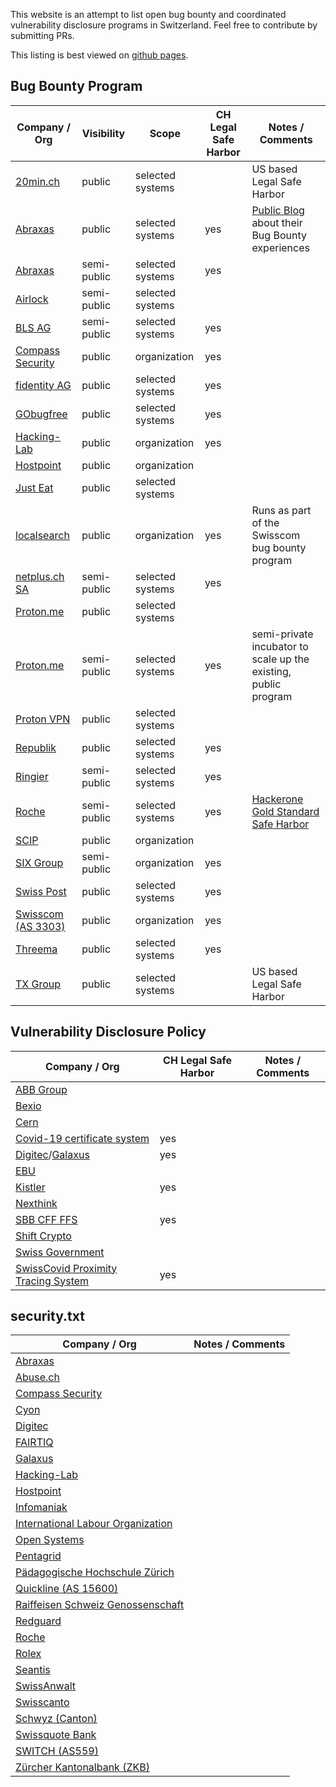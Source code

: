This website is an attempt to list open bug bounty and coordinated vulnerability disclosure programs in Switzerland. Feel free to contribute by submitting PRs.

This listing is best viewed on [github pages](https://antoinet.github.io/swiss-bugbounty-programs/).

## Bug Bounty Program

| Company / Org | Visibility    | Scope        | CH Legal Safe Harbor | Notes / Comments |
| ------------- | ------------- | ------------ | -------------------- | ---------------- |
| [20min.ch](https://bugcrowd.com/twentyminuten) | public | selected systems | | US based Legal Safe Harbor |
| [Abraxas](https://www.bugbounty.ch/abraxas) | public | selected systems | yes | [Public Blog](https://blog.abraxas.ch/de) about their Bug Bounty experiences |
| [Abraxas](https://www.abraxas.ch/bugbounty) | semi-public | selected systems | yes |  |
| [Airlock](https://hackerone.com/airlock) | semi-public | selected systems |  | |
| [BLS AG](https://app.gobugfree.com/programs/bls/protected) | semi-public | selected systems | yes | |
| [Compass Security](https://bugbounty.compass-security.com/bug-bounties/compass-bug-bounty) | public | organization | yes | |
| [fidentity AG](https://app.gobugfree.com/programs/fidentity) | public | selected systems | yes | |
| [GObugfree](https://app.gobugfree.com/programs/bbh) | public | selected systems | yes | |
| [Hacking-Lab](https://bugbounty.compass-security.com/bug-bounties/hacking-lab-bug-bounty) | public | organization | yes | |
| [Hostpoint](https://www.hostpoint.ch/bugbounty/) | public | organization | | |
| [Just Eat](https://www.just-eat.ch/bugbounty) | public | selected systems | | |
| [localsearch](https://www.swisscom.ch/en/about/security/bug-bounty.html) | public | organization | yes | Runs as part of the Swisscom bug bounty program |
| [netplus.ch SA](https://app.gobugfree.com/programs/netplus/protected) | semi-public | selected systems | yes | |
| [Proton.me](https://proton.me/blog/protonmail-bug-bounty-program) | public | selected systems | | |
| [Proton.me](https://www.bugbounty.ch/proton/) | semi-public | selected systems | yes | semi-private incubator to scale up the existing, public program |
| [Proton VPN](https://protonvpn.com/blog/bug-bounty-program/) | public | selected systems | | |
| [Republik](https://app.gobugfree.com/programs/republik) | public | selected systems | yes | |
| [Ringier](https://go.bugbounty.ch/programs) | semi-public | selected systems | yes | |
| [Roche](https://hackerone.com/roche) | semi-public | selected systems | yes | [Hackerone Gold Standard Safe Harbor](https://docs.hackerone.com/organizations/safe-harbor-faq.html) |
| [SCIP](https://www.scip.ch/?bugbounty) | public | organization | | |
| [SIX Group](https://www.six-group.com/en/company/governance/security.html) | semi-public | organization | yes | |
| [Swiss Post](https://www.post.ch/en/about-us/responsibility/swiss-post-bug-bounty) | public | selected systems | yes | |
| [Swisscom (AS 3303)](https://www.swisscom.ch/en/about/security/bug-bounty.html) | public | organization | yes | |
| [Threema](https://app.gobugfree.com/programs/threema) | public | selected systems | yes | |
| [TX Group](https://bugcrowd.com/tamedia) | public | selected systems | | US based Legal Safe Harbor |

## Vulnerability Disclosure Policy

| Company / Org | CH Legal Safe Harbor | Notes / Comments |
| ------------- | -------------------- | ---------------- |
| [ABB Group](https://global.abb/group/en/technology/cyber-security/alerts-and-notifications) |  | |
| [Bexio](https://www.bexio.com/en-CH/policies/responsible-disclosure-policy) |  | |
| [Cern](https://home.cern/sites/home.web.cern.ch/files/security.txt) |  | |
| [Covid-19 certificate system](https://www.ncsc.admin.ch/ncsc/en/home/dokumentation/covid-certificate-pst/infos.html) | yes | |
| [Digitec](https://www.digitec.ch/security)/[Galaxus](https://www.galaxus.ch/security) | yes | |
| [EBU](https://www.ebu.ch/about/contact-us/vulnerability-disclosure) |  | |
| [Kistler](https://www.kistler.com/en/vulnerability-disclosure-policy/) | yes | |
| [Nexthink](https://www.nexthink.com/responsible-disclosure-policy/) |  | |
| [SBB CFF FFS](https://company.sbb.ch/en/sbb-as-business-partner/services/vulnerability-disclosure-policy.html) | yes | |
| [Shift Crypto](https://shiftcrypto.ch/policies/bug-bounty-policy/) |  | |
| [Swiss Government](https://www.ncsc.admin.ch/ncsc/en/home/infos-fuer/infos-it-spezialisten/themen/schwachstelle-melden.html) |  | |
| [SwissCovid Proximity Tracing System](https://www.ncsc.admin.ch/ncsc/en/home/dokumentation/covid-public-security-test/infos.html) | yes | |


## security.txt

| Company / Org | Notes / Comments |
| ------------- | ---------------- |
| [Abraxas](https://www.abraxas.ch/.well-known/security.txt) | |
| [Abuse.ch](https://abuse.ch/.well-known/security.txt) | |
| [Compass Security](https://www.compass-security.com/.well-known/security.txt) | |
| [Cyon](https://www.cyon.ch/.well-known/security.txt) | |
| [Digitec](https://www.digitec.ch/.well-known/security.txt) | |
| [FAIRTIQ](https://fairtiq.com/.well-known/security.txt) | |
| [Galaxus](https://www.galaxus.ch/.well-known/security.txt) | |
| [Hacking-Lab](https://hacking-lab.com/.well-known/security.txt) | |
| [Hostpoint](https://hostpoint.ch/.well-known/security.txt) | |
| [Infomaniak](https://www.infomaniak.com/security.txt) | |
| [International Labour Organization](https://ilo.org/.well-known/security.txt) | |
| [Open Systems](https://www.open-systems.com/.well-known/security.txt) | |
| [Pentagrid](https://www.pentagrid.ch/.well-known/security.txt) | |
| [Pädagogische Hochschule Zürich](https://phzh.ch/.well-known/security.txt) | |
| [Quickline (AS 15600)](https://www.as15600.net/.well-known/security.txt) | |
| [Raiffeisen Schweiz Genossenschaft](https://www.raiffeisen.ch/.well-known/security.txt) | |
| [Redguard](https://www.redguard.ch/.well-known/security.txt) | |
| [Roche](https://www.roche.com/.well-known/security.txt) | |
| [Rolex](https://www.rolex.com/.well-known/security.txt) | |
| [Seantis](https://www.seantis.ch/.well-known/security.txt) | |
| [SwissAnwalt](https://swissanwalt.ch/.well-known/security.txt) | |
| [Swisscanto](https://www.swisscanto.com/.well-known/security.txt) | |
| [Schwyz (Canton)](https://www.sz.ch/.well-known/security.txt) | |
| [Swissquote Bank](https://en.swissquote.com/.well-known/security.txt) | |
| [SWITCH (AS559)](https://www.switch.ch/.well-known/security.txt) | |
| [Zürcher Kantonalbank (ZKB)](https://www.zkb.ch/.well-known/security.txt) | |
